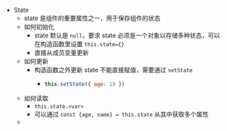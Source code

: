 - State
	- state 是组件的重要属性之一，用于保存组件的状态
	- 如何初始化
		- state 默认是 `null`，要求 state 必须是一个对象以存储多种状态，可以在构造函数里设置 `this.state={}`
		- 直接从成员变量更新
	- 如何更新
		- 构造函数之外更新 state 不能直接赋值，需要通过 `setState`
			- ``` js
			  this.setState({ age: 18 })
			  ```
	- 如何读取
		- `this.state.<var>`
		- 可以通过 `const {age, name} = this.state` 从其中获取多个属性
	-